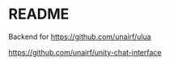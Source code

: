# README

Backend for https://github.com/unairf/ulua

https://github.com/unairf/unity-chat-interface
